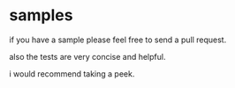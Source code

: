# samples

if you have a sample please feel free to send a pull request.

also the tests are very concise and helpful.

i would recommend taking a peek.
